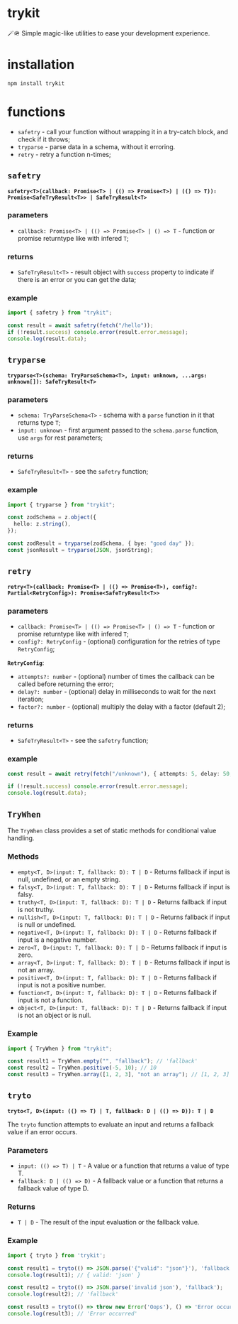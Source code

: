 # trykit

🪄🪖 Simple magic-like utilities to ease your development experience.

# installation

```bash
npm install trykit
```

# functions

- `safetry` - call your function without wrapping it in a try-catch block, and check if it throws;
- `tryparse` - parse data in a schema, without it erroring.
- `retry` - retry a function n-times;

## `safetry`

**`safetry<T>(callback: Promise<T> | (() => Promise<T>) | (() => T)): Promise<SafeTryResult<T>> | SafeTryResult<T>`**

### parameters

- `callback: Promise<T> | (() => Promise<T> | () => T` - function or promise returntype like with infered `T`;

### returns

- `SafeTryResult<T>` - result object with `success` property to indicate if there is an error or you can get the data;

### example

```ts
import { safetry } from "trykit";

const result = await safetry(fetch("/hello"));
if (!result.success) console.error(result.error.message);
console.log(result.data);
```

## `tryparse`

**`tryparse<T>(schema: TryParseSchema<T>, input: unknown, ...args: unknown[]): SafeTryResult<T>`**

### parameters

- `schema: TryParseSchema<T>` - schema with a `parse` function in it that returns type `T`;
- `input: unknown` - first argument passed to the `schema.parse` function, use `args` for rest parameters;

### returns

- `SafeTryResult<T>` - see the `safetry` function;

### example

```ts
import { tryparse } from "trykit";

const zodSchema = z.object({
  hello: z.string(),
});

const zodResult = tryparse(zodSchema, { bye: "good day" });
const jsonResult = tryparse(JSON, jsonString);
```

## `retry`

**`retry<T>(callback: Promise<T> | (() => Promise<T>), config?: Partial<RetryConfig>): Promise<SafeTryResult<T>>`**

### parameters

- `callback: Promise<T> | (() => Promise<T> | () => T` - function or promise returntype like with infered `T`;
- `config?: RetryConfig` - (optional) configuration for the retries of type `RetryConfig`;

**`RetryConfig`**:

- `attempts?: number` - (optional) number of times the callback can be called before returning the error;
- `delay?: number` - (optional) delay in milliseconds to wait for the next iteration;
- `factor?: number` - (optional) multiply the delay with a factor (default 2);

### returns

- `SafeTryResult<T>` - see the `safetry` function;

### example

```ts
const result = await retry(fetch("/unknown"), { attempts: 5, delay: 50, factor: 1 });

if (!result.success) console.error(result.error.message);
console.log(result.data);
```

## `TryWhen`

The `TryWhen` class provides a set of static methods for conditional value handling.

### Methods

- `empty<T, D>(input: T, fallback: D): T | D` - Returns fallback if input is null, undefined, or an empty string.
- `falsy<T, D>(input: T, fallback: D): T | D` - Returns fallback if input is falsy.
- `truthy<T, D>(input: T, fallback: D): T | D` - Returns fallback if input is not truthy.
- `nullish<T, D>(input: T, fallback: D): T | D` - Returns fallback if input is null or undefined.
- `negative<T, D>(input: T, fallback: D): T | D` - Returns fallback if input is a negative number.
- `zero<T, D>(input: T, fallback: D): T | D` - Returns fallback if input is zero.
- `array<T, D>(input: T, fallback: D): T | D` - Returns fallback if input is not an array.
- `positive<T, D>(input: T, fallback: D): T | D` - Returns fallback if input is not a positive number.
- `function<T, D>(input: T, fallback: D): T | D` - Returns fallback if input is not a function.
- `object<T, D>(input: T, fallback: D): T | D` - Returns fallback if input is not an object or is null.

### Example

```typescript
import { TryWhen } from "trykit";

const result1 = TryWhen.empty("", "fallback"); // 'fallback'
const result2 = TryWhen.positive(-5, 10); // 10
const result3 = TryWhen.array([1, 2, 3], "not an array"); // [1, 2, 3]
```

## `tryto`

**`tryto<T, D>(input: (() => T) | T, fallback: D | (() => D)): T | D`**

The `tryto` function attempts to evaluate an input and returns a fallback value if an error occurs.

### Parameters

- `input: (() => T) | T` - A value or a function that returns a value of type T.
- `fallback: D | (() => D)` - A fallback value or a function that returns a fallback value of type D.

### Returns

- `T | D` - The result of the input evaluation or the fallback value.

### Example

```typescript
import { tryto } from 'trykit';

const result1 = tryto(() => JSON.parse('{"valid": "json"}'), 'fallback');
console.log(result1); // { valid: 'json' }

const result2 = tryto(() => JSON.parse('invalid json'), 'fallback');
console.log(result2); // 'fallback'

const result3 = tryto(() => throw new Error('Oops'), () => 'Error occurred');
console.log(result3); // 'Error occurred'
```

